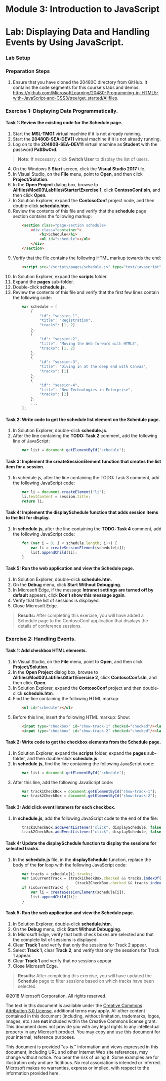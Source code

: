 # Module 3: Introduction to JavaScript

# Lab: Displaying Data and Handling Events by Using JavaScript.

### Lab Setup

### Preparation Steps

1.	Ensure that you have cloned the 20480C directory from GitHub. It contains the code segments for this course's labs and demos. https://github.com/MicrosoftLearning/20480-Programming-in-HTML5-with-JavaScript-and-CSS3/tree/get_started/Allfiles.

### Exercise 1: Displaying Data Programmatically.

#### Task 1: Review the existing code for the Schedule page.
 
1.	Start the **MSL-TMG1** virtual machine if it is not already running.
2.	Start the **20480B-SEA-DEV11** virtual machine if it is not already running.
3.	Log on to the **20480B-SEA-DEV11** virtual machine as **Student** with the password **Pa$$w0rd**.

>**Note:** If necessary, click **Switch User** to display the list of users.

4.	On the Windows 8 **Start** screen, click the **Visual Studio 2017** tile.
5.	In Visual Studio, on the **File** menu, point to **Open**, and then click **Project/Solution**.
6.	In the **Open Project** dialog box, browse to **Allfiles\Mod03\Labfiles\Starter\Exercise 1**, click **ContosoConf.sln**, and then click **Open**.
7.	In Solution Explorer, expand the **ContosoConf** project node, and then double-click **schedule.htm**.
8.	Review the contents of this file and verify that the **schedule** page section contains the following markup:
    ```html
        <section class="page-section schedule>
            <div class="container">
                <h1>Schedule</h1>
                <ul id="schedule"></ul>
            </div>
        </section>
    ```
9.	Verify that the file contains the following HTML markup towards the end:
    ```html
        <script src="/scripts/pages/schedule.js" type="text/javascript"></script>
    ```
10.	In Solution Explorer, expand the **scripts** folder.
11.	Expand the **pages** sub-folder.
12.	Double-click **schedule.js**.
13.	Review the contents of this file and verify that the first few lines contain the following code:
    ```javascript
        var schedule = [
            {
                "id": "session-1",
                "title": "Registration",
                "tracks": [1, 2]
            },
            {
                "id": "session-2",
                "title": "Moving the Web forward with HTML5",
                "tracks": [1, 2]
            },
            {
                "id": "session-3",
                "title": "Diving in at the deep end with Canvas",
                "tracks": [1]
            },
            {
                "id": "session-4",
                "title": "New Technologies in Enterprise",
                "tracks": [2]
            },
            ...
        ];
    ```

#### Task 2: Write code to get the schedule list element on the Schedule page.

1.	In Solution Explorer, double-click **schedule.js**.
2.	After the line containing the **TODO: Task 2** comment, add the following line of JavaScript:
    ```javascript
        var list = document.getElementById("schedule");
    ```

#### Task 3: Implement the createSessionElement function that creates the list item for a session.

1.	In schedule.js, after the line containing the TODO: Task 3 comment, add the following JavaScript code:
    ```javascript
        var li = document.createElement("li");
        li.textContent = session.title;
        return li;
    ```

#### Task 4: Implement the displaySchedule function that adds session items to the list for display.

1.	In **schedule.js**, after the line containing the **TODO: Task 4** comment, add the following JavaScript code:
    ```javascript
        for (var i = 0; i < schedule.length; i++) {
            var li = createSessionElement(schedule[i]);
            list.appendChild(li);
        }
    ```

#### Task 5: Run the web application and view the Schedule page.

1.	In Solution Explorer, double-click **schedule.htm**.
2.	On the **Debug** menu, click **Start Without Debugging**.
3.	In Microsoft Edge, if the message **Intranet settings are turned off by default** appears, click **Don’t show this message again**.
4.	Verify that the list of sessions is displayed.
5.	Close Microsoft Edge.

>**Results:** After completing this exercise, you will have added a Schedule page to the ContosoConf application that displays the details of conference sessions.

### Exercise 2: Handling Events.

#### Task 1: Add checkbox HTML elements.

1.	In Visual Studio, on the **File** menu, point to **Open**, and then click **Project/Solution**.
2.	In the **Open Project** dialog box, browse to **Allfiles\Mod03\Labfiles\Start\Exercise 2**, click **ContosoConf.sln**, and then click **Open**.
3.	In Solution Explorer, expand the **ContosoConf** project and then double-click **schedule.htm**.
4.	Find the line containing the following HTML markup:
    ```html
        <ul id="schedule"></ul>
    ```
5.	Before this line, insert the following HTML markup:
Show:
    ```html
        <input type="checkbox" id="show-track-1" checked="checked"/><label      for="show-track-1">Track 1</label>
        <input type="checkbox" id="show-track-2" checked="checked"/><label      for="show-track-2">Track 2</label>
    ```

#### Task 2: Write code to get the checkbox elements from the Schedule page.

1.	In Solution Explorer, expand the **scripts** folder, expand the **pages** sub-folder, and then double-click **schedule.js**
2.	In **schedule.js**, find the line containing the following JavaScript code:
    ```javascript
        var list = document.getElementById("schedule");
    ```
3.	After this line, add the following JavaScript code:
    ```javascript
        var track1CheckBox = document.getElementById("show-track-1");
        var track2CheckBox = document.getElementById("show-track-2");
    ```

#### Task 3: Add click event listeners for each checkbox.

1.	In **schedule.js**, add the following JavaScript code to the end of the file:
    ```javascript
        track1CheckBox.addEventListener("click", displaySchedule, false);
        track2CheckBox.addEventListener("click", displaySchedule, false);
    ```

#### Task 4: Update the displaySchedule function to display the sessions for selected tracks.

1.	In the **schedule.js** file, in the **displaySchedule** function, replace the body of the **for** loop with the following JavaScript code:
    ```javascript
        var tracks = schedule[i].tracks;
        var isCurrentTrack = (track1CheckBox.checked && tracks.indexOf(1) >= 0) ||
                                (track2CheckBox.checked && tracks.indexOf(2) >= 0);
        if (isCurrentTrack) {
            var li = createSessionElement(schedule[i]);
            list.appendChild(li);
        }
    ```

#### Task 5: Run the web application and view the Schedule page.

1.	In Solution Explorer, double-click **schedule.htm**.
2.	On the **Debug** menu, click **Start Without Debugging**.
3.	In Microsoft Edge, verify that both check boxes are selected and that the complete list of sessions is displayed.
4.	Clear **Track 1** and verify that only the sessions for Track 2 appear.
5.	Select **Track 1**, clear **Track 2**, and verify that only the sessions for Track 1 appear.
6.	Clear **Track 1** and verify that no sessions appear.
7.	Close Microsoft Edge.

>**Results:** After completing this exercise, you will have updated the **Schedule** page to filter sessions based on which tracks have been selected.

©2018 Microsoft Corporation. All rights reserved.

The text in this document is available under the  [Creative Commons Attribution 3.0 License](https://creativecommons.org/licenses/by/3.0/legalcode), additional terms may apply. All other content contained in this document (including, without limitation, trademarks, logos, images, etc.) are  **not**  included within the Creative Commons license grant. This document does not provide you with any legal rights to any intellectual property in any Microsoft product. You may copy and use this document for your internal, reference purposes.

This document is provided &quot;as-is.&quot; Information and views expressed in this document, including URL and other Internet Web site references, may change without notice. You bear the risk of using it. Some examples are for illustration only and are fictitious. No real association is intended or inferred. Microsoft makes no warranties, express or implied, with respect to the information provided here.
